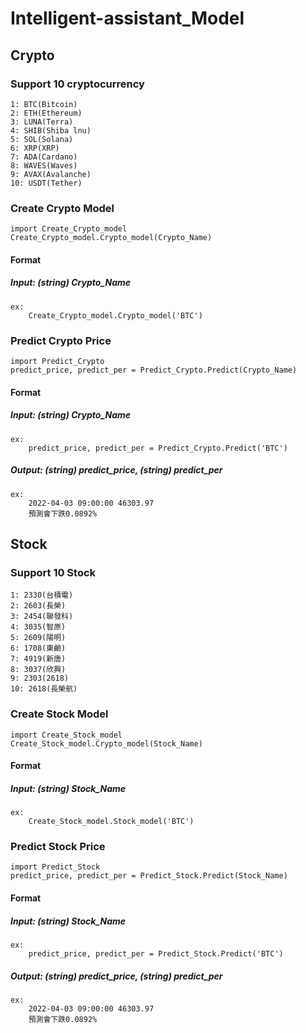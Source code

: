 # Intelligent-assistant_Model

## Crypto 

### Support 10 cryptocurrency 

    1: BTC(Bitcoin)  
    2: ETH(Ethereum)  
    3: LUNA(Terra)
    4: SHIB(Shiba lnu)  
    5: SOL(Solana)  
    6: XRP(XRP)  
    7: ADA(Cardano)  
    8: WAVES(Waves)  
    9: AVAX(Avalanche)  
    10: USDT(Tether)

### Create Crypto Model 

    import Create_Crypto_model 
    Create_Crypto_model.Crypto_model(Crypto_Name)

####    Format 

#####   Input: (string) Crypto_Name 
    ex: 
        Create_Crypto_model.Crypto_model('BTC') 

### Predict Crypto Price

    import Predict_Crypto 
    predict_price, predict_per = Predict_Crypto.Predict(Crypto_Name)    

####    Format 

#####   Input: (string) Crypto_Name
    ex: 
        predict_price, predict_per = Predict_Crypto.Predict('BTC') 
    
#####   Output: (string) predict_price, (string) predict_per 
    ex:     
        2022-04-03 09:00:00 46303.97 
        預測會下跌0.0892% 

## Stock 

### Support 10 Stock

    1: 2330(台積電) 
    2: 2603(長榮)   
    3: 2454(聯發科)
    4: 3035(智原)  
    5: 2609(陽明)  
    6: 1708(東鹼)  
    7: 4919(新唐)  
    8: 3037(欣興)  
    9: 2303(2618)  
    10: 2618(長榮航)

### Create Stock Model 

    import Create_Stock_model 
    Create_Stock_model.Crypto_model(Stock_Name)

####    Format 

#####   Input: (string) Stock_Name 
    ex: 
        Create_Stock_model.Stock_model('BTC') 

### Predict Stock Price

    import Predict_Stock 
    predict_price, predict_per = Predict_Stock.Predict(Stock_Name)    

####    Format 

#####   Input: (string) Stock_Name
    ex: 
        predict_price, predict_per = Predict_Stock.Predict('BTC') 
    
#####   Output: (string) predict_price, (string) predict_per 
    ex:     
        2022-04-03 09:00:00 46303.97 
        預測會下跌0.0892% 
